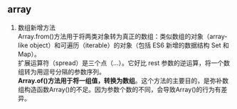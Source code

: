 ## array
1. 数组新增方法  
Array.from()方法用于将两类对象转为真正的数组：类似数组的对象（array-like object）和可遍历（iterable）的对象（包括 ES6 新增的数据结构 Set 和 Map）。  
扩展运算符（spread）是三个点（...）。它好比 rest 参数的逆运算，将一个数组转为用逗号分隔的参数序列。  
**Array.of()方法用于将一组值，转换为数组**。这个方法的主要目的，是弥补数组构造函数Array()的不足。因为参数个数的不同，会导致Array()的行为有差异。  
